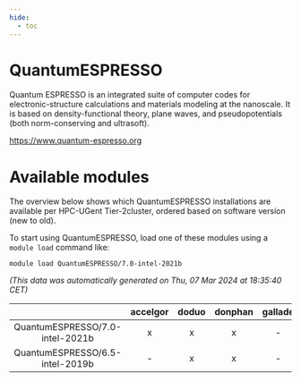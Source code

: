 ```yaml
---
hide:
  - toc
---
```


QuantumESPRESSO
===============


Quantum ESPRESSO  is an integrated suite of computer codes for electronic-structure calculations and materials modeling at the nanoscale. It is based on density-functional theory, plane waves, and pseudopotentials  (both norm-conserving and ultrasoft).

https://www.quantum-espresso.org
# Available modules


The overview below shows which QuantumESPRESSO installations are available per HPC-UGent Tier-2cluster, ordered based on software version (new to old).

To start using QuantumESPRESSO, load one of these modules using a `module load` command like:

```shell
module load QuantumESPRESSO/7.0-intel-2021b
```

*(This data was automatically generated on Thu, 07 Mar 2024 at 18:35:40 CET)*  

| |accelgor|doduo|donphan|gallade|joltik|skitty|
| :---: | :---: | :---: | :---: | :---: | :---: | :---: |
|QuantumESPRESSO/7.0-intel-2021b|x|x|x|-|x|x|
|QuantumESPRESSO/6.5-intel-2019b|-|x|x|-|x|x|
